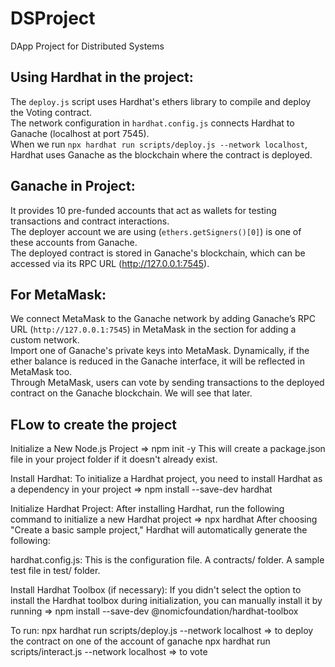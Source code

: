 # DSProject
DApp Project for Distributed Systems

## Using Hardhat in the project:

The `deploy.js` script uses Hardhat's ethers library to compile and deploy the Voting contract.  
The network configuration in `hardhat.config.js` connects Hardhat to Ganache (localhost at port 7545).  
When we run `npx hardhat run scripts/deploy.js --network localhost`, Hardhat uses Ganache as the blockchain where the contract is deployed.

## Ganache in Project:

It provides 10 pre-funded accounts that act as wallets for testing transactions and contract interactions.  
The deployer account we are using (`ethers.getSigners()[0]`) is one of these accounts from Ganache.  
The deployed contract is stored in Ganache's blockchain, which can be accessed via its RPC URL (http://127.0.0.1:7545).

## For MetaMask:

We connect MetaMask to the Ganache network by adding Ganache’s RPC URL (`http://127.0.0.1:7545`) in MetaMask in the section for adding a custom network.  
Import one of Ganache's private keys into MetaMask. Dynamically, if the ether balance is reduced in the Ganache interface, it will be reflected in MetaMask too.  
Through MetaMask, users can vote by sending transactions to the deployed contract on the Ganache blockchain. We will see that later.


## FLow to create the project

Initialize a New Node.js Project => npm init -y
This will create a package.json file in your project folder if it doesn't already exist.

Install Hardhat: To initialize a Hardhat project, you need to install Hardhat as a dependency in your project => npm install --save-dev hardhat

Initialize Hardhat Project: After installing Hardhat, run the following command to initialize a new Hardhat project => npx hardhat
After choosing "Create a basic sample project," Hardhat will automatically generate the following:

hardhat.config.js: This is the configuration file.
A contracts/ folder.
A sample test file in test/ folder.

Install Hardhat Toolbox (if necessary): If you didn't select the option to install the Hardhat toolbox during initialization, you can manually install it by running => npm install --save-dev @nomicfoundation/hardhat-toolbox

To run:
npx hardhat run scripts/deploy.js --network localhost => to deploy the contract on one of the account of ganache
npx hardhat run scripts/interact.js --network localhost => to vote